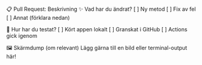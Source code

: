 📋 Pull Request: Beskrivning
✨ Vad har du ändrat?
[ ] Ny metod
[ ] Fix av fel
[ ] Annat (förklara nedan)

🧪 Hur har du testat?
[ ] Kört appen lokalt
[ ] Granskat i GitHub
[ ] Actions gick igenom

🖼️ Skärmdump (om relevant)
Lägg gärna till en bild eller terminal-output här!
